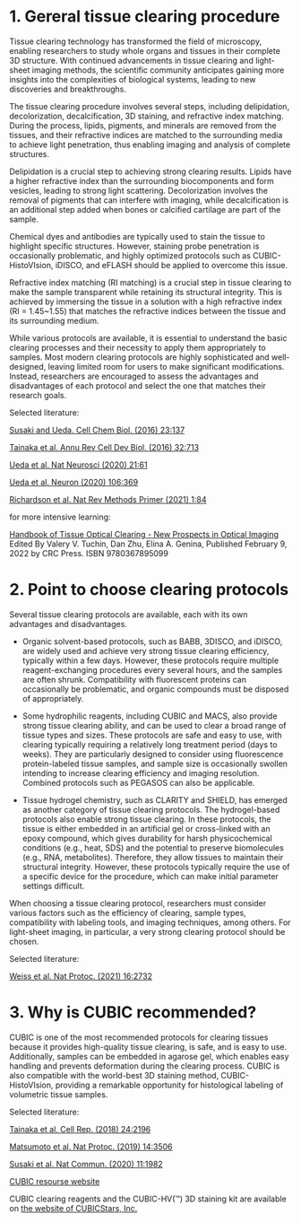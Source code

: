 # 1. Gereral tissue clearing procedure

Tissue clearing technology has transformed the field of microscopy, enabling researchers to study whole organs and tissues in their complete 3D structure. With continued advancements in tissue clearing and light-sheet imaging methods, the scientific community anticipates gaining more insights into the complexities of biological systems, leading to new discoveries and breakthroughs.

The tissue clearing procedure involves several steps, including delipidation, decolorization, decalcification, 3D staining, and refractive index matching. During the process, lipids, pigments, and minerals are removed from the tissues, and their refractive indices are matched to the surrounding media to achieve light penetration, thus enabling imaging and analysis of complete structures.

Delipidation is a crucial step to achieving strong clearing results. Lipids have a higher refractive index than the surrounding biocomponents and form vesicles, leading to strong light scattering. Decolorization involves the removal of pigments that can interfere with imaging, while decalcification is an additional step added when bones or calcified cartilage are part of the sample.

Chemical dyes and antibodies are typically used to stain the tissue to highlight specific structures. However, staining probe penetration is occasionally problematic, and highly optimized protocols such as CUBIC-HistoVIsion, iDISCO, and eFLASH should be applied to overcome this issue.

Refractive index matching (RI matching) is a crucial step in tissue clearing to make the sample transparent while retaining its structural integrity. This is achieved by immersing the tissue in a solution with a high refractive index (RI = 1.45~1.55) that matches the refractive indices between the tissue and its surrounding medium.


While various protocols are available, it is essential to understand the basic clearing processes and their necessity to apply them appropriately to samples. Most modern clearing protocols are highly sophisticated and well-designed, leaving limited room for users to make significant modifications. Instead, researchers are encouraged to assess the advantages and disadvantages of each protocol and select the one that matches their research goals.

Selected literature: 

[Susaki and Ueda. Cell Chem Biol. (2016) 23:137](https://doi.org/10.1016/j.chembiol.2015.11.009)

[Tainaka et al. Annu Rev Cell Dev Biol. (2016) 32:713](https://doi.org/10.1146/annurev-cellbio-111315-125001)

[Ueda et al. Nat Neurosci (2020) 21:61](https://doi.org/10.1038/s41583-019-0250-1)

[Ueda et al. Neuron (2020) 106:369](https://doi.org/10.1016/j.neuron.2020.03.004)

[Richardson et al. Nat Rev Methods Primer (2021) 1:84](https://doi.org/10.1038/s43586-021-00080-9)

for more intensive learning:

[Handbook of Tissue Optical Clearing - New Prospects in Optical Imaging](https://www.routledge.com/Handbook-of-Tissue-Optical-Clearing-New-Prospects-in-Optical-Imaging/Tuchin-Zhu-Genina/p/book/9780367895099)
Edited By Valery V. Tuchin, Dan Zhu, Elina A. Genina, 
Published February 9, 2022 by CRC Press. ISBN 9780367895099


# 2. Point to choose clearing protocols

Several tissue clearing protocols are available, each with its own advantages and disadvantages. 

- Organic solvent-based protocols, such as BABB, 3DISCO, and iDISCO, are widely used and achieve very strong tissue clearing efficiency, typically within a few days. However, these protocols require multiple reagent-exchanging procedures every several hours, and the samples are often shrunk. Compatibility with fluorescent proteins can occasionally be problematic, and organic compounds must be disposed of appropriately.

- Some hydrophilic reagents, including CUBIC and MACS, also provide strong tissue clearing ability, and can be used to clear a broad range of tissue types and sizes. These protocols are safe and easy to use, with clearing typically requiring a relatively long treatment period (days to weeks). They are particularly designed to consider using fluorescence protein-labeled tissue samples, and sample size is occasionally swollen intending to increase clearing efficiency and imaging resolution. Combined protocols such as PEGASOS can also be applicable. 

- Tissue hydrogel chemistry, such as CLARITY and SHIELD, has emerged as another category of tissue clearing protocols. The hydrogel-based protocols also enable strong tissue clearing. In these protocols, the tissue is either embedded in an artificial gel or cross-linked with an epoxy compound, which gives durability for harsh physicochemical conditions (e.g., heat, SDS) and the potential to preserve biomolecules (e.g., RNA, metabolites). Therefore, they allow tissues to maintain their structural integrity. However, these protocols typically require the use of a specific device for the procedure, which can make initial parameter settings difficult. 

When choosing a tissue clearing protocol, researchers must consider various factors such as the efficiency of clearing, sample types, compatibility with labeling tools, and imaging techniques, among others. For light-sheet imaging, in particular, a very strong clearing protocol should be chosen. 

Selected literature: 

[Weiss et al. Nat Protoc. (2021) 16:2732](https://doi.org/10.1038/s41596-021-00502-8)

# 3. Why is CUBIC recommended?

CUBIC is one of the most recommended protocols for clearing tissues because it provides high-quality tissue clearing, is safe, and is easy to use. Additionally, samples can be embedded in agarose gel, which enables easy handling and prevents deformation during the clearing process. CUBIC is also compatible with the world-best 3D staining method, CUBIC-HistoVIsion, providing a remarkable opportunity for histological labeling of volumetric tissue samples. 

Selected literature: 

[Tainaka et al. Cell Rep. (2018) 24:2196](https://doi.org/10.1016/j.celrep.2018.07.056)

[Matsumoto et al. Nat Protoc. (2019) 14:3506](https://doi.org/10.1038/s41596-019-0240-9)

[Susaki et al. Nat Commun. (2020) 11:1982](https://doi.org/10.1038/s41467-020-15906-5)

[CUBIC resourse website](http://cubic.riken.jp/)

CUBIC clearing reagents and the CUBIC-HV(™) 3D staining kit are available on [the website of CUBICStars, Inc.](https://www.cubicstars.com/jp/index.html)

